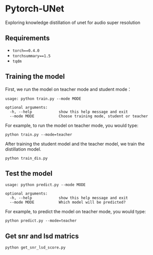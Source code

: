 # Pytorch-UNet
Exploring knowledge distillation of unet for audio super resolution
## Requirements
* `torch==0.4.0`
* `torchsummary==1.5`
* `tqdm`

## Training the model
First, we run the model on teacher mode and student mode：
```
usage: python train.py --mode MODE 

optional arguments:
  -h, --help            show this help message and exit
  --mode MODE           Choose training mode, student or teacher
``` 
For example, to run the model on teacher mode, you would type:
```
python train.py --mode=teacher
```
After training the student model and the teacher model, we train the distillation model.
```
python train_dis.py 
```
## Test the model
```
usage: python predict.py --mode MODE

optional arguments:
  -h, --help            show this help message and exit
  --mode MODE           Which model will be predicted?
```
For example, to predict the model on teacher mode, you would type:
```
python predict.py --mode=teacher
```
## Get snr and lsd matrics
```
python get_snr_lsd_score.py
```